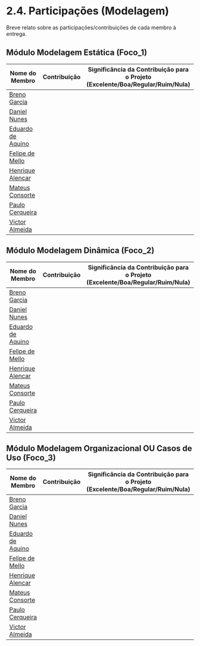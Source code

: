 # 2.4. Participações (Modelagem)

Breve relato sobre as participações/contribuições de cada membro à entrega. 

## Módulo Modelagem Estática (Foco_1)

| Nome do Membro | Contribuição | Significância da Contribuição para o Projeto (Excelente/Boa/Regular/Ruim/Nula) | Comprobatórios |
| ------ | ------ | ------ | ------ |
| [Breno Garcia](https://github.com/brenoalexandre0) | | | |
| [Daniel Nunes](https://github.com/Mach1r0) | | | |
| [Eduardo de Aquino](https://github.com/fxred) | | | |
| [Felipe de Mello](https://github.com/FelipeNunesdM) | | | |
| [Henrique Alencar](https://github.com/henryqma) | | | |
| [Mateus Consorte](https://github.com/MVConsorte) | | | |
| [Paulo Cerqueira](https://github.com/paulocerqr) | | | |
| [Victor Almeida](https://github.com/aqela-batata-alt) | | | |

## Módulo Modelagem Dinâmica (Foco_2)

| Nome do Membro | Contribuição | Significância da Contribuição para o Projeto (Excelente/Boa/Regular/Ruim/Nula) | Comprobatórios |
| ------ | ------ | ------ | ------ |
| [Breno Garcia](https://github.com/brenoalexandre0) | | | |
| [Daniel Nunes](https://github.com/Mach1r0) | | | |
| [Eduardo de Aquino](https://github.com/fxred) | | | |
| [Felipe de Mello](https://github.com/FelipeNunesdM) | | | |
| [Henrique Alencar](https://github.com/henryqma) | | | |
| [Mateus Consorte](https://github.com/MVConsorte) | | | |
| [Paulo Cerqueira](https://github.com/paulocerqr) | | | |
| [Victor Almeida](https://github.com/aqela-batata-alt) | | | |

## Módulo Modelagem Organizacional OU Casos de Uso (Foco_3)

| Nome do Membro | Contribuição | Significância da Contribuição para o Projeto (Excelente/Boa/Regular/Ruim/Nula) | Comprobatórios |
| ------ | ------ | ------ | ------ |
| [Breno Garcia](https://github.com/brenoalexandre0) | | | |
| [Daniel Nunes](https://github.com/Mach1r0) | | | |
| [Eduardo de Aquino](https://github.com/fxred) | | | |
| [Felipe de Mello](https://github.com/FelipeNunesdM) | | | |
| [Henrique Alencar](https://github.com/henryqma) | | | |
| [Mateus Consorte](https://github.com/MVConsorte) | | | |
| [Paulo Cerqueira](https://github.com/paulocerqr) | | | |
| [Victor Almeida](https://github.com/aqela-batata-alt) | | | |
